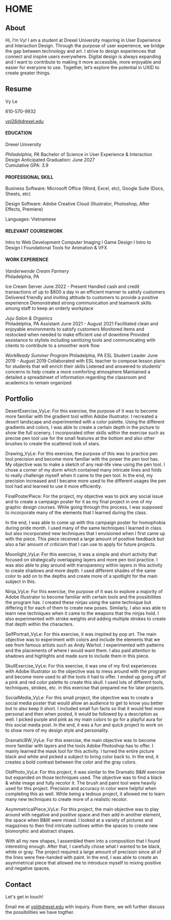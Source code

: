 # HOME
## About
Hi, I’m Vy! I am a student at Drexel University majoring in User Experience and Interaction Design. Through the purpose of user experience, we bridge the gap between technology and art. I strive to design experiences that connect and inspire users everywhere. Digital design is always expanding and I want to contribute to making it more accessible, more enjoyable and easier for everyone to use. Together, let’s explore the potential in UXID to create greater things.
## Resume
Vy Le

610-570-9932

vpl26@drexel.edu

#### EDUCATION
Drexel University							

*Philadelphia, PA*
Bachelor of Science in User Experience & Interaction Design
Anticipated Graduation: June 2027		
Cumulative GPA: 3.9
#### PROFESSIONAL SKILL
Business Software: Microsoft Office (Word, Excel, etc), Google Suite (Docs, Sheets, etc) 

Design Software: Adobe Creative Cloud (Illustrator, Photoshop, After Effects, Premiere) 

Languages: Vietnamese
#### RELEVANT COURSEWORK
Intro to Web Development
Computer Imaging I 
Game Design I 
Intro to Design I
Foundational Tools for Animation & VFX
#### WORK EXPERIENCE
*Vanderwende Cream Farmery*					
Philadelphia, PA

Ice Cream Server						June 2022 - Present
Handled cash and credit transactions of up to $800 a day in an efficient manner to satisfy customers Delivered friendly and inviting attitude to customers to provide a positive experience Demonstrated strong communication and teamwork skills among staff to keep an orderly workplace

*Juju Salon & Organics*						
Philadelphia, PA
Assistant							June 2021 - August 2021
Facilitated clean and enjoyable environments to satisfy customers Monitored items and restocked when needed to make efficient use of downtime Provided assistance to stylists including sanitizing tools and communicating with clients to contribute to a smoother work flow

*WorkReady Summer Program*					Philadelphia, PA
ESL Student Leader					June 2019 - August 2019
Collaborated with ESL teacher to compose lesson plans for students that will enrich their skills Listened and answered to students' concerns to help create a more comforting atmosphere Maintained a detailed a spreadsheet of information regarding the classroom and academics to remain organized

## Portfolio
DesertExercise_VyLe: For this exercise, the purpose of it was to become more familiar with the gradient tool within Adobe Illustrator. I recreated a desert landscape and experimented with a color palette. Using the different gradients and colors, I was able to create a certain depth in the picture to show the full scenery. I incorporated other skills within the exercise such as precise pen tool use for the small features at the bottom and also other brushes to create the scattered look of stars.

Drawing_VyLe: For this exercise, the purpose of this was to practice pen tool precision and become more familiar with the power the pen tool has. My objective was to make a sketch of any real-life view using the pen tool. I chose a corner of my dorm which contained many intricate lines and folds to really challenge myself when it came to the pen tool. In the end, my precision increased and I became more used to the different usages the pen tool had and learned to use it more efficiently.

FinalPosterPiece: For the project, my objective was to pick any social issue and to create a campaign poster for it as my final project in one of my graphic design courses. While going through this process, I was supposed to incorporate many of the elements that I learned during the class.

In the end, I was able to come up with this campaign poster for homophobia during pride month. I used many of the same techniques I learned in class but also incorporated new techniques that I envisioned when I first came up with the piece. This piece received a large amount of positive feedback but also a fair amount of criticism that I can use to apply for future projects.

Moonlight_VyLe: For this exercise, it was a simple and short activity that focused on strategically overlapping layers and more pen tool practice. I was also able to play around with transparency within layers in this activity to create shadows and more depth. I used different shades of the same color to add on to the depths and create more of a spotlight for the main subject in this.

Ninja_VyLe: For this exercise, the purpose of it was to explore a majority of Adobe Illustrator to become familiar with certain tools and the possibilities the program has. I created these ninjas using the same technique but differing it for each of them to create new poses. Similarly, I also was able to learn new techniques when it came to the weapons that the ninjas hold. I also experimented with stroke weights and adding multiple strokes to create that depth within the characters.

SelfPortrait_VyLe: For this exercise, it was inspired by pop art. The main objective was to experiment with colors and include the elements that we see from famous artists such as Andy Warhol. I experimented with patterns and the placements of where I would want them. I also paid attention to shadows and highlights and made sure to include them in this piece.

SkullExercise_VyLe: For this exercise, it was one of my first experiences with Adobe Illustrator so the objective was to mess around with the program and become more used to all the tools it had to offer. I ended up going off of a pink and red color palette to create this skull. I used lots of different tools, techniques, strokes, etc. in this exercise that prepared me for later projects.

SocialMedia_VyLe: For this small project, the objective was to create a social media poster that would allow an audience to get to know you better but to also keep it short. I included small fun facts so that it would feel more personal and then when posted, it would be followed by a description as well. I picked purple and pink as my main colors to go for a playful aura for this social media post. In the end, it was a fun and quick project to work on to show more of my design style and personality.

DramaticBW_VyLe: For this exercise, the main objective was to become more familiar with layers and the tools Adobe Photoshop has to offer. I mainly learned the mask tool for this activity. I turned the entire picture black and white and picked a subject to bring color back to. In the end, it creates a bold contrast between the color and the gray colors.

OldPhoto_VyLe: For this project, it was similar to the Dramatic B&W exercise but expanded on those techniques used. The objective was to find a black & white image and fully recolor it. The brush and paint tool were heavily used for this project. Precision and accuracy in color were helpful when completing this as well. While being a tedious project, it allowed me to learn many new techniques to create more of a realistic recolor.

AsymmetricalPiece_VyLe: For this project, the main objective was to play around with negative and positive space and then add in another element, the space when B&W were mixed. I looked at a variety of pictures and magazines to then find intricate outlines within the spaces to create new biomorphic and abstract shapes.

With all my new shapes, I assembled them into a composition that I found interesting enough. After that, I carefully chose what I wanted to be black, white or gray. The project required a large amount of precision since all of the lines were free-handed with paint. In the end, I was able to create an asymmetrical piece that allowed me to introduce myself to mixing positive and negative spaces.

## Contact
Let's get in touch!


Email me at vpl@drexel.edu with inquiry. From there, we will further discuss the possibilities we have togther.